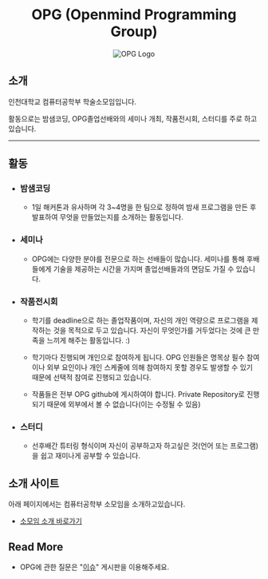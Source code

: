 <div align="center">

# OPG (Openmind Programming Group)
<!--
이곳은 OPG 회원 수와 OPG 연혁 링크가 들어올 자리입니다.
-->
<img src="https://avatars.githubusercontent.com/u/73374869?s=200&v=4" alt="OPG Logo">

</div>

## 소개

인천대학교 컴퓨터공학부 학술소모임입니다.

활동으로는 밤샘코딩, OPG졸업선배와의 세미나 개최, 작품전시회, 스터디를 주로 하고 있습니다.

---
## 활동

- ### 밤샘코딩
    - 1일 해커톤과 유사하며 각 3~4명을 한 팀으로 정하여 밤새 프로그램을 만든 후 발표하여 무엇을 만들었는지를 소개하는 활동입니다.
- ### 세미나
    - OPG에는 다양한 분야를 전문으로 하는 선배들이 많습니다. 세미나를 통해 후배들에게 기술을 제공하는 시간을 가지며 졸업선배들과의 면담도 가질 수 있습니다.

- ### 작품전시회
    - 학기를 deadline으로 하는 졸업작품이며, 자신의 개인 역량으로 프로그램을 제작하는 것을 목적으로 두고 있습니다. 자신이 무엇인가를 거두었다는 것에 큰 만족을 느끼게 해주는 활동입니다. :)

    - 학기마다 진행되며 개인으로 참여하게 됩니다. OPG 인원들은 명목상 필수 참여이나 외부 요인이나 개인 스케줄에 의해 참여하지 못할 경우도 발생할 수 있기 때문에 선택적 참여로 진행되고 있습니다.

    - 작품들은 전부 OPG github에 게시하여야 합니다. Private Repository로 진행되기 때문에 외부에서 볼 수 없습니다(이는 수정될 수 있음)

- ### 스터디
    - 선후배간 튜터링 형식이며 자신이 공부하고자 하고싶은 것(언어 또는 프로그램)을 쉽고 재미나게 공부할 수 있습니다.


## 소개 사이트
아래 페이지에서는 컴퓨터공학부 소모임을 소개하고있습니다.

- [소모임 소개 바로가기](http://www.inu.ac.kr/user/indexSub.do?codyMenuSeq=99315&siteId=isis)

## Read More
- OPG에 관한 질문은 "[이슈](https://github.com/Openmind-Programming-Group/Introduction/issues)" 게시판을 이용해주세요.
